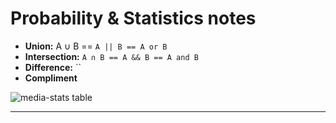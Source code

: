 # Probability & Statistics notes

- **Union:** A ∪ B == `A || B == A or B`
- **Intersection:** `A ∩ B == A && B == A and B`
- **Difference:** ``
- **Compliment**

![media-stats table](/media/stats_operations.png)

---
